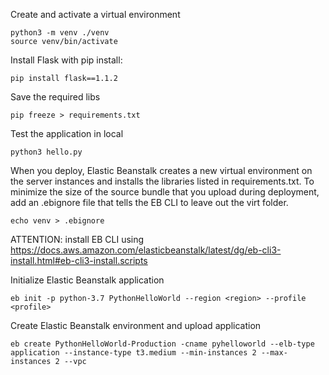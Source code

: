 Create and activate a virtual environment
```
python3 -m venv ./venv
source venv/bin/activate
```
Install Flask with pip install:
```
pip install flask==1.1.2
```
Save the required libs
```
pip freeze > requirements.txt
```

Test the application in local
```
python3 hello.py
```

When you deploy, Elastic Beanstalk creates a new virtual environment on the server instances and installs the libraries listed in requirements.txt. 
To minimize the size of the source bundle that you upload during deployment, add an .ebignore file that tells the EB CLI to leave out the virt folder.

```
echo venv > .ebignore
```

ATTENTION: install EB CLI using https://docs.aws.amazon.com/elasticbeanstalk/latest/dg/eb-cli3-install.html#eb-cli3-install.scripts

Initialize Elastic Beanstalk application
```
eb init -p python-3.7 PythonHelloWorld --region <region> --profile <profile>
```
Create Elastic Beanstalk environment and upload application
```
eb create PythonHelloWorld-Production -cname pyhelloworld --elb-type application --instance-type t3.medium --min-instances 2 --max-instances 2 --vpc
```